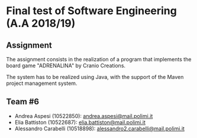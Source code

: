 # Final test of Software Engineering (A.A 2018/19)
## Assignment
The assignment consists in the realization of a program that implements the board game "ADRENALINA" by Cranio Creations.

The system has to be realized using Java, with the support of the Maven project management system.

## Team #6
* Andrea Aspesi (10522850): [andrea.aspesi@mail.polimi.it](mailto:andrea.aspesi@mail.polimi.it)
* Elia Battiston (10522687): [elia.battiston@mail.polimi.it](mailto:battistonelia@erap.space)
* Alessandro Carabelli (10518898): [alessandro2.carabelli@mail.polimi.it](mailto:alessandro2.carabelli@mail.polimi.it)